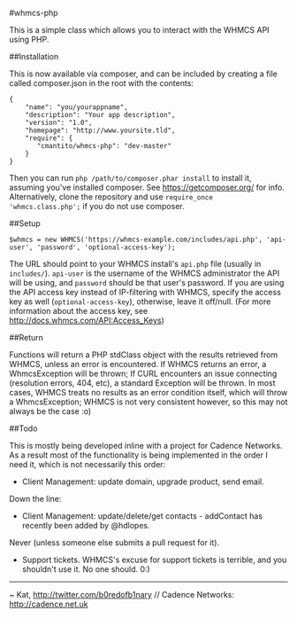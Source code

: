 #whmcs-php

This is a simple class which allows you to interact with the WHMCS API using PHP.

##Installation

This is now available via composer, and can be included by creating a file called composer.json in the root with the contents:

    {
        "name": "you/yourappname",
        "description": "Your app description",
        "version": "1.0",
        "homepage": "http://www.yoursite.tld",
    	"require": {
    	   "cmantito/whmcs-php": "dev-master"
    	}
	}
	
Then you can run `php /path/to/composer.phar install` to install it, assuming you've installed composer. See https://getcomposer.org/ for info.
Alternatively, clone the repository and use `require_once 'whmcs.class.php';` if you do not use composer.

##Setup

    $whmcs = new WHMCS('https://whmcs-example.com/includes/api.php', 'api-user', 'password', 'optional-access-key');

The URL should point to your WHMCS install's `api.php` file (usually in `includes/`). `api-user` is the username of the WHMCS administrator the API will be using, and `password` should be that user's password. If you are using the API access key instead of IP-filtering with WHMCS, specify the access key as well (`optional-access-key`), otherwise, leave it off/null. (For more information about the access key, see http://docs.whmcs.com/API:Access_Keys)

##Return

Functions will return a PHP stdClass object with the results retrieved from WHMCS, unless an error is encountered. If WHMCS returns an error, a WhmcsException will be thrown; If CURL encounters an issue connecting (resolution errors, 404, etc), a standard Exception will be thrown. In most cases, WHMCS treats no results as an error condition itself, which will throw a WhmcsException; WHMCS is not very consistent however, so this may not always be the case :o)

##Todo

This is mostly being developed inline with a project for Cadence Networks. As a result most of the functionality is being implemented in the order I need it, which is not necessarily this order:

* Client Management: update domain, upgrade product, send email.

Down the line:

* Client Management: update/delete/get contacts - addContact has recently been added by @hdlopes.

Never (unless someone else submits a pull request for it).

* Support tickets. WHMCS's excuse for support tickets is terrible, and you shouldn't use it. No one should. 0:)

---
~ Kat, http://twitter.com/b0redofb1nary // Cadence Networks: http://cadence.net.uk
